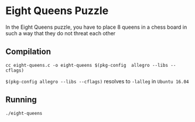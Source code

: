 # Eight Queens Puzzle

In the Eight Queens puzzle, you have to place 8 queens in a chess board in such a way that they do not threat each other

## Compilation

```
cc eight-queens.c -o eight-queens $(pkg-config  allegro --libs --cflags)
```

`$(pkg-config allegro --libs --cflags)`  resolves to `-lalleg` in `Ubuntu 16.04`

## Running

```
./eight-queens
```
